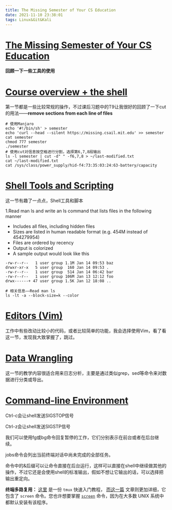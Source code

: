 ```yaml
---
title: The Missing Semester of Your CS Education
date: 2021-11-10 23:38:01
tags: Linux&Git&Kali
---
```

# [The Missing Semester of Your CS Education](https://missing.csail.mit.edu/)

**回顾一下一些工具的使用**

# [Course overview + the shell](https://missing.csail.mit.edu/2020/course-shell/)

第一节都是一些比较常规的操作，不过课后习题中的T9让我很好的回顾了一下cut的用法——**remove sections from each line of files**

```shell
# 使用Manjaro
echo '#!/bin/sh' > semester
echo 'curl --head --silent https://missing.csail.mit.edu' >> semester
cat semester
chmod 777 semester
./semester
# 使用cut对信息按空格进行分割，选择第6,7,8段输出
ls -l semester | cut -d" " -f6,7,8 > ~/last-modified.txt
cat ~/last-modified.txt
cat /sys/class/power_supply/hid-f4:73:35:03:24:63-battery/capacity
```

# [Shell Tools and Scripting](https://missing.csail.mit.edu/2020/shell-tools/)

这一节有趣了一点点，Shell工具和脚本

1.Read man ls and write an ls command that lists files in the following manner

- Includes all files, including hidden files
- Sizes are listed in human readable format (e.g. 454M instead of 454279954)
- Files are ordered by recency
- Output is colorized
- A sample output would look like this

```shell
-rw-r--r--   1 user group 1.1M Jan 14 09:53 baz
drwxr-xr-x   5 user group  160 Jan 14 09:53 .
-rw-r--r--   1 user group  514 Jan 14 06:42 bar
-rw-r--r--   1 user group 106M Jan 13 12:12 foo
drwx------+ 47 user group 1.5K Jan 12 18:08 ..
```

```shell
# 相关信息——Read man ls
ls -lt -a --block-size=k --color
```

# [Editors (Vim)](https://missing.csail.mit.edu/2020/editors/)

工作中有些改动比较小的代码，或者比较简单的功能，我会选择使用Vim，看了看这一节，发现我大致掌握了，跳过。

# [Data Wrangling](https://missing.csail.mit.edu/2020/data-wrangling/)
这一节的教学内容很适合用来日志分析，主要是通过类似grep，sed等命令来对数据进行分类或导出。

# [Command-line Environment](https://missing.csail.mit.edu/2020/command-line/)

Ctrl-c会让shell发送SIGSTOP信号

Ctrl-z会让shell发送SIGSTP信号

我们可以使用fg或bg命令回复暂停的工作，它们分别表示在前台或者在后台继续。

jobs命令会列出当前终端对话中尚未完成的全部任务。

命令中的&后缀可以让命令直接在后台运行，这样可以直接在shell中继续做其他的操作，不过它还是会使用shell的标准输出，假如不想让它输出的话，可以选择把输出重定向。

**终端多路复用：** [这里](https://www.hamvocke.com/blog/a-quick-and-easy-guide-to-tmux/) 是一份 `tmux` 快速入门教程， [而这一篇](http://linuxcommand.org/lc3_adv_termmux.php) 文章则更加详细，它包含了 `screen` 命令。您也许想要掌握 [`screen`](https://www.man7.org/linux/man-pages/man1/screen.1.html) 命令，因为在大多数 UNIX 系统中都默认安装有该程序。

